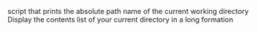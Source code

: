script that prints the absolute path name of the current working directory
Display the contents list of your current directory in a long formation
